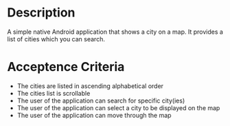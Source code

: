 # Description
A simple native Android application that shows a city on a map. It provides a list of cities which you can search.

# Acceptence Criteria
* The cities are listed in ascending alphabetical order
* The cities list is scrollable
* The user of the application can search for specific city(ies) 
* The user of the application can select a city to be displayed on the map
* The user of the application can move through the map
